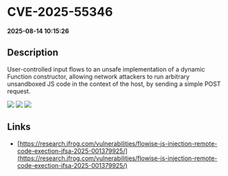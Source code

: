 # CVE-2025-55346

**2025-08-14 10:15:26**

## Description
User-controlled input flows to an unsafe implementation of a dynamic Function constructor, allowing network attackers to run arbitrary unsandboxed JS code in the context of the host, by sending a simple POST request.

![](https://img.shields.io/static/v1?label=Score&message=9.8&color=red)
![](https://img.shields.io/static/v1?label=Severity&message=CRITICAL&color=red)
![](https://img.shields.io/static/v1?label=CWE&message=RCE&color=green)

## Links
- [https://research.jfrog.com/vulnerabilities/flowise-js-injection-remote-code-exection-jfsa-2025-001379925/](https://research.jfrog.com/vulnerabilities/flowise-js-injection-remote-code-exection-jfsa-2025-001379925/)
